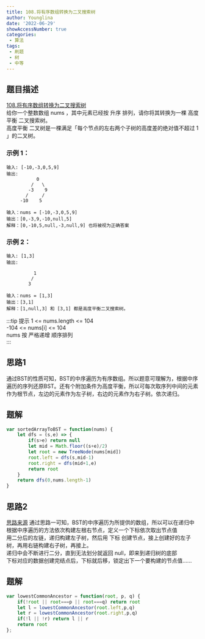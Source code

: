 ```yaml
---
title: 108.将有序数组转换为二叉搜索树
author: Younglina
date: '2022-06-29'
showAccessNumber: true
categories:
 - 算法
tags:
 - 刷题
 - 树
 - 中等
--- 
```


## 题目描述
[108.将有序数组转换为二叉搜索树](https://leetcode.cn/problems/convert-sorted-array-to-binary-search-tree/)  
给你一个整数数组 nums ，其中元素已经按 升序 排列，请你将其转换为一棵 高度平衡 二叉搜索树。  
高度平衡 二叉树是一棵满足「每个节点的左右两个子树的高度差的绝对值不超过 1 」的二叉树。  

### 示例 1：

```
输入: [-10,-3,0,5,9]
输出: 
           0  
         /   \  
        -3    9  
       /     /  
     -10    5  

输入：nums = [-10,-3,0,5,9]
输出：[0,-3,9,-10,null,5]
解释：[0,-10,5,null,-3,null,9] 也将被视为正确答案
```

### 示例 2：
```
输入: [1,3]
输出: 

          1  
         /    
        3      

输入：nums = [1,3]
输出：[3,1]
解释：[1,null,3] 和 [3,1] 都是高度平衡二叉搜索树。
```

:::tip 提示
1 <= nums.length <= 104  
-104 <= nums[i] <= 104  
nums 按 严格递增 顺序排列  
:::

## 思路1
通过BST的性质可知，BST的中序遍历为有序数组。所以题意可理解为，根据中序遍历的序列还原BST。还有个附加条件为高度平衡，所以可每次取序列中间的元素作为根节点，左边的元素作为左子树，右边的元素作为右子树。依次递归。  

## 题解
```javascript
var sortedArrayToBST = function(nums) {
    let dfs = (s,e) => {
        if(s>e) return null
        let mid = Math.floor((s+e)/2)
        let root = new TreeNode(nums[mid])
        root.left = dfs(s,mid-1)
        root.right = dfs(mid+1,e)
        return root
    }
    return dfs(0,nums.length-1)
}
```

## 思路2
[思路来源](https://leetcode.cn/problems/convert-sorted-list-to-binary-search-tree/solution/shou-hua-tu-jie-san-chong-jie-fa-jie-zhu-shu-zu-ku/)
通过思路一可知，BST的中序遍历为所提供的数组，所以可以在递归中根据中序遍历的方法依次构建左根右节点，定义一个下标依次取出节点值  
用二分后的左链，递归构建左子树，然后用 下标 创建节点，接上创建好的左子树，再用右链构建右子树，再接上。  
递归中会不断进行二分，直到无法划分就返回 null，即来到递归树的底部  
下标对应的数据创建完结点后，下标就后移，锁定出下一个要构建的节点值……  

## 题解
```javascript
var lowestCommonAncestor = function(root, p, q) {
    if(!root || root===p || root===q) return root
    let l = lowestCommonAncestor(root.left,p,q)
    let r = lowestCommonAncestor(root.right,p,q)
    if(!l || !r) return l || r
    return root
};
```